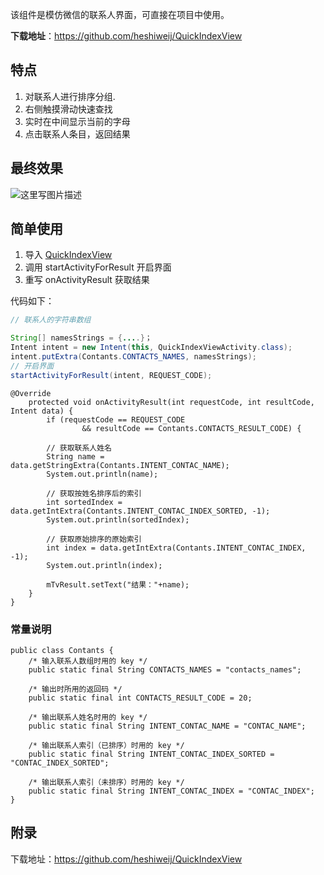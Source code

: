 该组件是模仿微信的联系人界面，可直接在项目中使用。

**下载地址**：https://github.com/heshiweij/QuickIndexView

## 特点

1. 对联系人进行排序分组.
2. 右侧触摸滑动快速查找
3. 实时在中间显示当前的字母
4. 点击联系人条目，返回结果

## 最终效果

![这里写图片描述](http://img.blog.csdn.net/20160401130728626) 

## 简单使用

1. 导入 [QuickIndexView](https://github.com/heshiweij/QuickIndexView) 
2. 调用 startActivityForResult 开启界面
3. 重写 onActivityResult 获取结果

代码如下：


```java
// 联系人的字符串数组

String[] namesStrings = {....}； 
Intent intent = new Intent(this, QuickIndexViewActivity.class);
intent.putExtra(Contants.CONTACTS_NAMES, namesStrings);
// 开启界面
startActivityForResult(intent, REQUEST_CODE);
```

```
@Override
	protected void onActivityResult(int requestCode, int resultCode, Intent data) {
		if (requestCode == REQUEST_CODE
				&& resultCode == Contants.CONTACTS_RESULT_CODE) {

		// 获取联系人姓名
		String name = data.getStringExtra(Contants.INTENT_CONTAC_NAME);
		System.out.println(name);
		
		// 获取按姓名排序后的索引
		int sortedIndex = data.getIntExtra(Contants.INTENT_CONTAC_INDEX_SORTED, -1);
		System.out.println(sortedIndex);
		
		// 获取原始排序的原始索引
		int index = data.getIntExtra(Contants.INTENT_CONTAC_INDEX, -1);
		System.out.println(index);
		
		mTvResult.setText("结果："+name);
	}
}
```


### 常量说明

```
public class Contants {
	/* 输入联系人数组时用的 key */
	public static final String CONTACTS_NAMES = "contacts_names";
	
	/* 输出时所用的返回码 */
	public static final int CONTACTS_RESULT_CODE = 20;
	
	/* 输出联系人姓名时用的 key */
	public static final String INTENT_CONTAC_NAME = "CONTAC_NAME";
	
	/* 输出联系人索引（已排序）时用的 key */
	public static final String INTENT_CONTAC_INDEX_SORTED = "CONTAC_INDEX_SORTED";
	
	/* 输出联系人索引（未排序）时用的 key */
	public static final String INTENT_CONTAC_INDEX = "CONTAC_INDEX";
}
```

## 附录

下载地址：https://github.com/heshiweij/QuickIndexView

